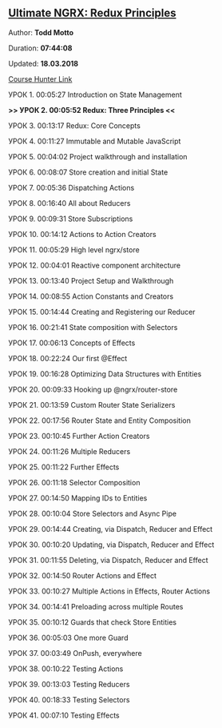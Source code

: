 
## [Ultimate NGRX: Redux Principles](https://www.youtube.com/playlist?list=PLW2eQOsUPlWJRfWGOi9gZdc3rE4Fke0Wv)

Author: **Todd Motto**

Duration: **07:44:08**

Updated: **18.03.2018**

[Course Hunter Link](https://coursehunter.net/course/ngrx-store-effects)

УРОК 1.
00:05:27
Introduction on State Management

**>> УРОК 2.
00:05:52
Redux: Three Principles <<**

УРОК 3.
00:13:17
Redux: Core Concepts

УРОК 4.
00:11:27
Immutable and Mutable JavaScript

УРОК 5.
00:04:02
Project walkthrough and installation

УРОК 6.
00:08:07
Store creation and initial State

УРОК 7.
00:05:36
Dispatching Actions

УРОК 8.
00:16:40
All about Reducers

УРОК 9.
00:09:31
Store Subscriptions

УРОК 10.
00:14:12
Actions to Action Creators

УРОК 11.
00:05:29
High level ngrx/store

УРОК 12.
00:04:01
Reactive component architecture

УРОК 13.
00:13:40
Project Setup and Walkthrough

УРОК 14.
00:08:55
Action Constants and Creators

УРОК 15.
00:14:44
Creating and Registering our Reducer

УРОК 16.
00:21:41
State composition with Selectors

УРОК 17.
00:06:13
Concepts of Effects

УРОК 18.
00:22:24
Our first @Effect

УРОК 19.
00:16:28
Optimizing Data Structures with Entities

УРОК 20.
00:09:33
Hooking up @ngrx/router-store

УРОК 21.
00:13:59
Custom Router State Serializers

УРОК 22.
00:17:56
Router State and Entity Composition

УРОК 23.
00:10:45
Further Action Creators

УРОК 24.
00:11:26
Multiple Reducers

УРОК 25.
00:11:22
Further Effects

УРОК 26.
00:11:18
Selector Composition

УРОК 27.
00:14:50
Mapping IDs to Entities

УРОК 28.
00:10:04
Store Selectors and Async Pipe

УРОК 29.
00:14:44
Creating, via Dispatch, Reducer and Effect

УРОК 30.
00:10:20
Updating, via Dispatch, Reducer and Effect

УРОК 31.
00:11:55
Deleting, via Dispatch, Reducer and Effect

УРОК 32.
00:14:50
Router Actions and Effect

УРОК 33.
00:10:27
Multiple Actions in Effects, Router Actions

УРОК 34.
00:14:41
Preloading across multiple Routes

УРОК 35.
00:10:12
Guards that check Store Entities

УРОК 36.
00:05:03
One more Guard

УРОК 37.
00:03:49
OnPush, everywhere

УРОК 38.
00:10:22
Testing Actions

УРОК 39.
00:13:03
Testing Reducers

УРОК 40.
00:18:33
Testing Selectors

УРОК 41.
00:07:10
Testing Effects
